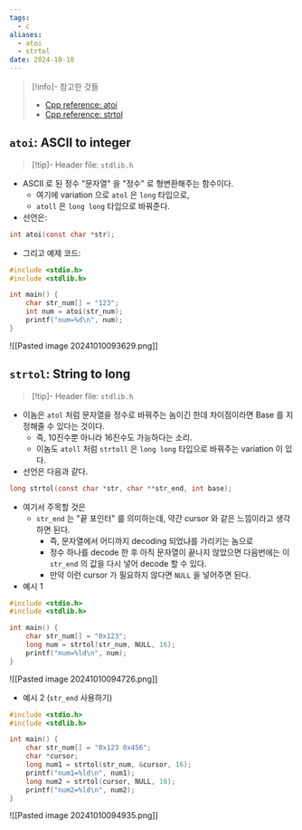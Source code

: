 ```yaml
---
tags:
  - c
aliases:
  - atoi
  - strtol
date: 2024-10-10
---
```

> [!info]- 참고한 것들
> - [Cpp reference: atoi](https://en.cppreference.com/w/c/string/byte/atoi)
> - [Cpp reference: strtol](https://en.cppreference.com/w/c/string/byte/strtol)

## `atoi`: ASCII to integer

> [!tip]- Header file: `stdlib.h`

- ASCII 로 된 정수 "문자열" 을 "정수" 로 형변환해주는 함수이다.
	- 여기에 variation 으로 `atol` 은 `long` 타입으로,
	- `atoll` 은 `long long` 타입으로 바꿔준다.
- 선언은:

```c
int atoi(const char *str);
```

- 그리고 예제 코드:

```c
#include <stdio.h>
#include <stdlib.h>

int main() {
	char str_num[] = "123";
	int num = atoi(str_num);
	printf("num=%d\n", num);
}
```

![[Pasted image 20241010093629.png]]

## `strtol`: String to long

> [!tip]- Header file: `stdlib.h`

- 이놈은 `atol` 처럼 문자열을 정수로 바꿔주는 놈이긴 한데 차이점이라면 Base 를 지정해줄 수 있다는 것이다.
	- 즉, 10진수뿐 아니라 16진수도 가능하다는 소리.
	- 이놈도 `atoll` 처럼 `strtoll` 은 `long long` 타입으로 바꿔주는 variation 이 있다.
- 선언은 다음과 같다.

```c
long strtol(const char *str, char **str_end, int base);
```

- 여기서 주목할 것은
	- `str_end` 는 "끝 포인터" 를 의미하는데, 약간 cursor 와 같은 느낌이라고 생각하면 된다.
		- 즉, 문자열에서 어디까지 decoding 되었냐를 가리키는 놈으로
		- 정수 하나를 decode 한 후 아직 문자열이 끝나지 않았으면 다음번에는 이 `str_end` 의 값을 다시 넣어 decode 할 수 있다.
		- 만약 이런 cursor 가 필요하지 않다면 `NULL` 을 넣어주면 된다.
- 예시 1

```c
#include <stdio.h>
#include <stdlib.h>

int main() {
	char str_num[] = "0x123";
	long num = strtol(str_num, NULL, 16);
	printf("num=%ld\n", num);
}
```

![[Pasted image 20241010094726.png]]

- 예시 2 (`str_end` 사용하기)

```c
#include <stdio.h>
#include <stdlib.h>

int main() {
	char str_num[] = "0x123 0x456";
	char *cursor;
	long num1 = strtol(str_num, &cursor, 16);
	printf("num1=%ld\n", num1);
	long num2 = strtol(cursor, NULL, 16);
	printf("num2=%ld\n", num2);
}
```

![[Pasted image 20241010094935.png]]